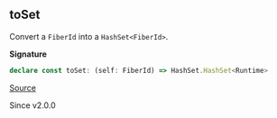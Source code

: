 ## toSet

Convert a `FiberId` into a `HashSet<FiberId>`.

**Signature**

```ts
declare const toSet: (self: FiberId) => HashSet.HashSet<Runtime>
```

[Source](https://github.com/Effect-TS/effect/tree/main/packages/effect/src/FiberId.ts#L187)

Since v2.0.0